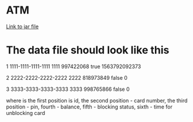 # **ATM**
[Link to jar file](https://drive.google.com/file/d/1fBZZ7_Sj1ffay8U-1UtiUnBLaXGhQKzl/view?usp=sharing)

# The data file should look like this

1 1111-1111-1111-1111 1111 997422068 true 1563792092373 

2 2222-2222-2222-2222 2222 818973849 false 0

3 3333-3333-3333-3333 3333 998765866 false 0 

where is the first position is id, the second position - card number, the third position - pin, 
fourth - balance, fifth - blocking status, sixth - time for unblocking card
